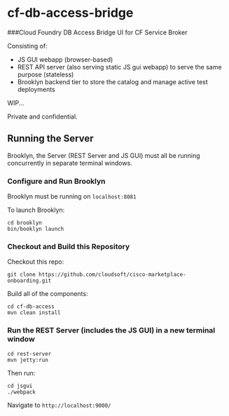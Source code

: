 # cf-db-access-bridge
###Cloud Foundry DB Access Bridge UI for CF Service Broker

Consisting of:

* JS GUI webapp (browser-based)
* REST API server (also serving static JS gui webapp) to serve the same purpose (stateless)
* Brooklyn backend tier to store the catalog and manage active test deployments

WIP...

Private and confidential.

## Running the Server

Brooklyn, the Server (REST Server and JS GUI) must all be running concurrently in separate terminal windows.

### Configure and Run Brooklyn

Brooklyn must be running on `localhost:8081` 

To launch Brooklyn:

	cd brooklyn
	bin/booklyn launch

### Checkout and Build this Repository

Checkout this repo:

`git clone https://github.com/cloudsoft/cisco-marketplace-onboarding.git`

Build all of the components:

```
cd cf-db-access
mvn clean install
```

### Run the REST Server (includes the JS GUI) in a new terminal window

```
cd rest-server
mvn jetty:run
```

Then run:

```
cd jsgui
./webpack
```

Navigate to `http://localhost:9000/`


